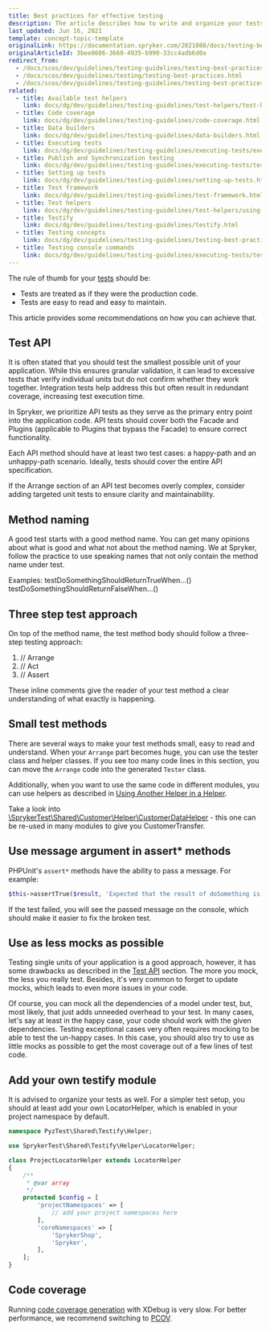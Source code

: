 ```yaml
---
title: Best practices for effective testing
description: The article describes how to write and organize your tests efficiently for your Spryker based projects.
last_updated: Jun 16, 2021
template: concept-topic-template
originalLink: https://documentation.spryker.com/2021080/docs/testing-best-practices
originalArticleId: 3bee0606-3660-4935-b990-33cc4adb6d0a
redirect_from:
  - /docs/scos/dev/guidelines/testing-guidelines/testing-best-practices/best-practices-for-effective-testing.html
  - /docs/scos/dev/guidelines/testing/testing-best-practices.html
  - /docs/scos/dev/guidelines/testing-guidelines/testing-best-practices.html
related:
  - title: Available test helpers
    link: docs/dg/dev/guidelines/testing-guidelines/test-helpers/test-helpers.html
  - title: Code coverage
    link: docs/dg/dev/guidelines/testing-guidelines/code-coverage.html
  - title: Data builders
    link: docs/dg/dev/guidelines/testing-guidelines/data-builders.html
  - title: Executing tests
    link: docs/dg/dev/guidelines/testing-guidelines/executing-tests/executing-tests.html
  - title: Publish and Synchronization testing
    link: docs/dg/dev/guidelines/testing-guidelines/executing-tests/testing-the-publish-and-synchronization-process.html
  - title: Setting up tests
    link: docs/dg/dev/guidelines/testing-guidelines/setting-up-tests.html
  - title: Test framework
    link: docs/dg/dev/guidelines/testing-guidelines/test-framework.html
  - title: Test helpers
    link: docs/dg/dev/guidelines/testing-guidelines/test-helpers/using-test-helpers.html
  - title: Testify
    link: docs/dg/dev/guidelines/testing-guidelines/testify.html
  - title: Testing concepts
    link: docs/dg/dev/guidelines/testing-guidelines/testing-best-practices/testing-concepts.html
  - title: Testing console commands
    link: docs/dg/dev/guidelines/testing-guidelines/executing-tests/test-console-commands.html
---
```


The rule of thumb for your [tests](/docs/dg/dev/guidelines/testing-guidelines/test-framework.html) should be:

* Tests are treated as if they were the production code.
* Tests are easy to read and easy to maintain.

This article provides some recommendations on how you can achieve that.
<a name="{test-api}"></a>

## Test API

It is often stated that you should test the smallest possible unit of your application. While this ensures granular validation, it can lead to excessive tests that verify individual units but do not confirm whether they work together. Integration tests help address this but often result in redundant coverage, increasing test execution time.

In Spryker, we prioritize API tests as they serve as the primary entry point into the application code. API tests should cover both the Facade and Plugins (applicable to Plugins that bypass the Facade) to ensure correct functionality.

Each API method should have at least two test cases: a happy-path and an unhappy-path scenario. Ideally, tests should cover the entire API specification.

If the Arrange section of an API test becomes overly complex, consider adding targeted unit tests to ensure clarity and maintainability.

## Method naming

A good test starts with a good method name. You can get many opinions about what is good and what not about the method naming. We at Spryker, follow the practice to use speaking names that not only contain the method name under test.

Examples:
testDoSomethingShouldReturnTrueWhen...()
testDoSomethingShouldReturnFalseWhen...()

## Three step test approach

On top of the method name, the test method body should follow a three-step testing approach:

1. // Arrange
2. // Act
3. // Assert

These inline comments give the reader of your test method a clear understanding of what exactly is happening.

## Small test methods

There are several ways to make your test methods small, easy to read and understand. When your `Arrange` part becomes huge, you can use the tester class and helper classes. If you see too many code lines in this section, you can move the `Arrange` code into the generated `Tester` class.

Additionally, when you want to use the same code in different modules, you can use helpers as described in [Using Another Helper in a Helper](/docs/dg/dev/guidelines/testing-guidelines/test-helpers/using-test-helpers.html#using-another-helper-in-a-helper).

Take a look into [\SprykerTest\Shared\Customer\Helper\CustomerDataHelper](https://github.com/spryker/customer/blob/master/tests/SprykerTest/Shared/Customer/_support/Helper/CustomerDataHelper.php) - this one can be re-used in many modules to give you CustomerTransfer.

## Use message argument in assert* methods

PHPUnit's `assert*` methods have the ability to pass a message. For example:

```php
$this->assertTrue($result, 'Expected that the result of doSomething is "true" but "false" was returned.');
```

If the test failed, you will see the passed message on the console, which should make it easier to fix the broken test.

## Use as less mocks as possible

Testing single units of your application is a good approach, however, it has some drawbacks as described in the [Test API](#test-api) section. The more you mock, the less you really test. Besides, it's very common to forget to update mocks, which leads to even more issues in your code.

Of course, you can mock all the dependencies of a model under test, but, most likely, that just adds unneeded overhead to your test. In many cases, let's say at least in the happy case, your code should work with the given dependencies. Testing exceptional cases very often requires mocking to be able to test the un-happy cases. In this case, you should also try to use as little mocks as possible to get the most coverage out of a few lines of test code.

## Add your own testify module

It is advised to organize your tests as well. For a simpler test setup, you should at least add your own LocatorHelper, which is enabled in your project namespace by default.

```php
namespace PyzTest\Shared\Testify\Helper;

use SprykerTest\Shared\Testify\Helper\LocatorHelper;

class ProjectLocatorHelper extends LocatorHelper
{
    /**
     * @var array
     */
    protected $config = [
        'projectNamespaces' => [
            // add your project namespaces here
        ],
        'coreNamespaces' => [
            'SprykerShop',
            'Spryker',
        ],
    ];
}
```

## Code coverage

Running [code coverage generation](/docs/dg/dev/guidelines/testing-guidelines/code-coverage.html) with XDebug is very slow. For better performance, we recommend switching to [PCOV](https://github.com/krakjoe/pcov/blob/develop/INSTALL.md).
